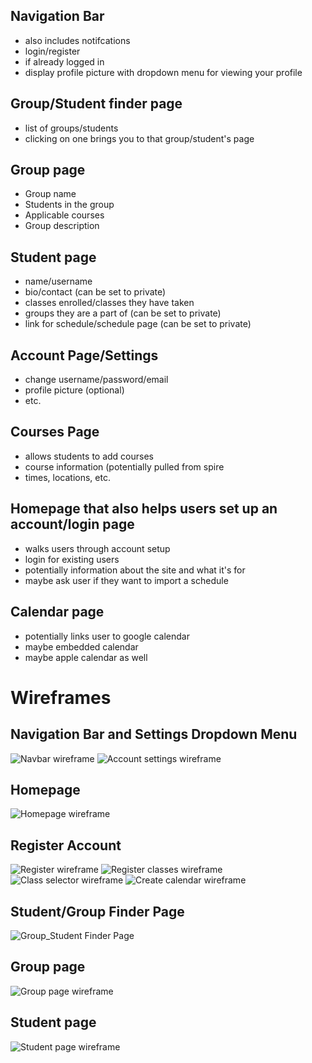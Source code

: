 ## Navigation Bar

- also includes notifcations
- login/register
- if already logged in
-   display profile picture with dropdown menu for viewing your profile

## Group/Student finder page

- list of groups/students
- clicking on one brings you to that group/student's page

## Group page

- Group name
- Students in the group
- Applicable courses 
- Group description

## Student page

- name/username
- bio/contact (can be set to private)
- classes enrolled/classes they have taken
- groups they are a part of (can be set to private)
- link for schedule/schedule page (can be set to private)

## Account Page/Settings

- change username/password/email
- profile picture (optional)
- etc.

## Courses Page

- allows students to add courses
- course information (potentially pulled from spire
-   times, locations, etc.

## Homepage that also helps users set up an account/login page

- walks users through account setup
- login for existing users
- potentially information about the site and what it's for
- maybe ask user if they want to import a schedule

## Calendar page

- potentially links user to google calendar
- maybe embedded calendar
- maybe apple calendar as well

# Wireframes

## Navigation Bar and Settings Dropdown Menu
![Navbar wireframe](wireframes/Settings%20Menu.png)
![Account settings wireframe](wireframes/Account%20Settings.png)
## Homepage
![Homepage wireframe](wireframes/Homepage.png)
## Register Account
![Register wireframe](wireframes/Register.png)
![Register classes wireframe](wireframes/Register%20Classes.png)
![Class selector wireframe](wireframes/Class%20Selector.png)
![Create calendar wireframe](wireframes/Create%20Calendar.png)
## Student/Group Finder Page
![Group_Student Finder Page](wireframes/Group_Student%20Finder%20Page.drawio.png)
## Group page
![Group page wireframe](wireframes/Group.png)
## Student page
![Student page wireframe](wireframes/Student.png)
